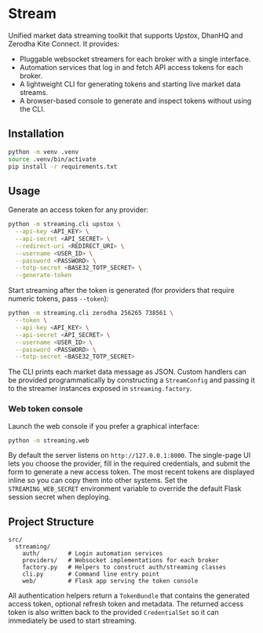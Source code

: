 # Stream

Unified market data streaming toolkit that supports Upstox, DhanHQ and Zerodha Kite Connect. It provides:

* Pluggable websocket streamers for each broker with a single interface.
* Automation services that log in and fetch API access tokens for each broker.
* A lightweight CLI for generating tokens and starting live market data streams.
* A browser-based console to generate and inspect tokens without using the CLI.

## Installation

```bash
python -m venv .venv
source .venv/bin/activate
pip install -r requirements.txt
```

## Usage

Generate an access token for any provider:

```bash
python -m streaming.cli upstox \
  --api-key <API_KEY> \
  --api-secret <API_SECRET> \
  --redirect-uri <REDIRECT_URI> \
  --username <USER_ID> \
  --password <PASSWORD> \
  --totp-secret <BASE32_TOTP_SECRET> \
  --generate-token
```

Start streaming after the token is generated (for providers that require numeric tokens, pass `--token`):

```bash
python -m streaming.cli zerodha 256265 738561 \
  --token \
  --api-key <API_KEY> \
  --api-secret <API_SECRET> \
  --username <USER_ID> \
  --password <PASSWORD> \
  --totp-secret <BASE32_TOTP_SECRET>
```

The CLI prints each market data message as JSON. Custom handlers can be provided programmatically by constructing a `StreamConfig` and passing it to the streamer instances exposed in `streaming.factory`.

### Web token console

Launch the web console if you prefer a graphical interface:

```bash
python -m streaming.web
```

By default the server listens on `http://127.0.0.1:8000`. The single-page UI lets you choose the provider, fill in the required credentials, and submit the form to generate a new access token. The most recent tokens are displayed inline so you can copy them into other systems. Set the `STREAMING_WEB_SECRET` environment variable to override the default Flask session secret when deploying.

## Project Structure

```
src/
  streaming/
    auth/        # Login automation services
    providers/   # Websocket implementations for each broker
    factory.py   # Helpers to construct auth/streaming classes
    cli.py       # Command line entry point
    web/         # Flask app serving the token console
```

All authentication helpers return a `TokenBundle` that contains the generated access token, optional refresh token and metadata. The returned access token is also written back to the provided `CredentialSet` so it can immediately be used to start streaming.

